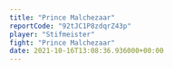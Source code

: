 ```yaml
---
title: "Prince Malchezaar"
reportCode: "92tJC1P8zdqrZ43p"
player: "Stifmeister"
fight: "Prince Malchezaar"
date: 2021-10-16T13:08:36.936000+00:00
---
```

